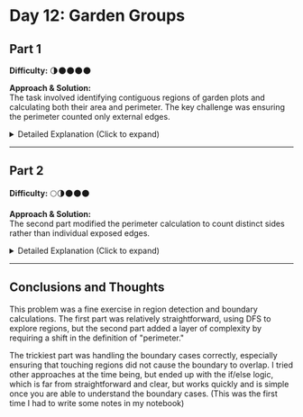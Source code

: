 
# Day 12: Garden Groups  

## Part 1  
**Difficulty:** 🌗🌑🌑🌑🌑  

**Approach & Solution:**  
The task involved identifying contiguous regions of garden plots and calculating both their area and perimeter. The key challenge was ensuring the perimeter counted only external edges.

<details>  
<summary>Detailed Explanation (Click to expand)</summary>  
The solution involved traversing the garden map and applying a flood-fill algorithm to explore regions:  

1. **Parsing the Input:** The input was read into a `matrix`, and a `visited` array was initialized to track explored regions.  
2. **Flood Fill for Regions:** The function `exploreRegion(x, y, regChar)` performed a depth-first search (DFS) to identify all connected cells of the same plant type.  
3. **Area Calculation:** The area was simply the count of all connected cells in a region.  
4. **Perimeter Calculation:** The function checked the four possible directions (left, right, up, down). If a neighboring cell was outside the matrix or had a different plant type, that counted as part of the perimeter.  
5. **Multiplication for Cost Calculation:** The cost of fencing each region was computed as `area * perimeter`, and all costs were summed up to get the final answer.  

The approach efficiently handled large matrices by ensuring each cell was only visited once. Also it was simple as perimeter was considered as each direction and not just each cell that is in the border. This made it easy to compute.

</details>  

---

## Part 2  
**Difficulty:** 🌕🌗🌑🌑🌑

**Approach & Solution:**  
The second part modified the perimeter calculation to count distinct sides rather than individual exposed edges.

<details>  
<summary>Detailed Explanation (Click to expand)</summary>  
Building on Part 1, a refined approach was taken to count the sides:  

1. **Using Pairs for Positioning:** Instead of `(x, y)`, the positions were stored as `pair<long, long>` to improve readability and reduce redundancy in coordinate handling. An operator was also defined to simplify this approach.
2. **Boundary Handling with Special Cases:** Additional conditions were added to detect internal corners and adjust the side count accordingly.  
For this a not so beautiful check was crafted (thanks to some hand-written annotations and ideas) and I was able to find a formula to know if a cell was in the border and how many borders it added to the total, depending on the previous cell too.
3. **Cost Recalculation:** The final cost was computed as `area * sides`, with the new fencing rules applied.  

This approach required careful consideration of the geometry of each region, ensuring that inner and outer boundaries were counted correctly.  

</details>  

---

## Conclusions and Thoughts  
This problem was a fine exercise in region detection and boundary calculations. The first part was relatively straightforward, using DFS to explore regions, but the second part added a layer of complexity by requiring a shift in the definition of "perimeter."  

The trickiest part was handling the boundary cases correctly, especially ensuring that touching regions did not cause the boundary to overlap. I tried other approaches at the time being, but ended up with the if/else logic, which is far from straightforward and clear, but works quickly and is simple once you are able to understand the boundary cases. (This was the first time I had to write some notes in my notebook)
